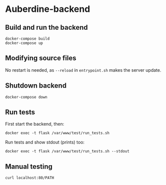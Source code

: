 # Auberdine-backend

## Build and run the backend
```
docker-compose build 
docker-compose up
```

## Modifying source files
No restart is needed, as `--reload` in `entrypoint.sh` makes the server update.

## Shutdown backend
```
docker-compose down
```

## Run tests
First start the backend, then:
```
docker exec -t flask /var/www/test/run_tests.sh
```

Run tests and show stdout (prints) too:
```
docker exec -t flask /var/www/test/run_tests.sh --stdout
```

## Manual testing

```
curl localhost:80/PATH
```



